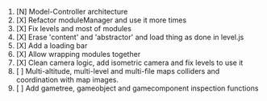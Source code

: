 1. [N] Model-Controller architecture
2. [X] Refactor moduleManager and use it more times
3. [X] Fix levels and most of modules
4. [X] Erase 'content' and 'abstractor' and load thing as done in level.js
5. [X] Add a loading bar
6. [X] Allow wrapping modules together
7. [X] Clean camera logic, add isometric camera and fix levels to use it
8. [ ] Multi-altitude, multi-level and multi-file maps colliders and coordination with map images.
9. [ ] Add gametree, gameobject and gamecomponent inspection functions